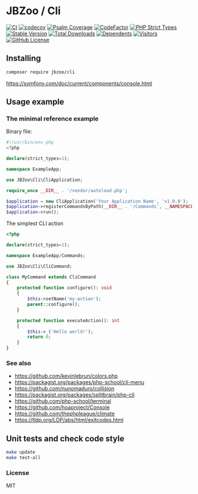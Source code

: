 # JBZoo / Cli

[![CI](https://github.com/JBZoo/Cli/actions/workflows/main.yml/badge.svg?branch=master)](https://github.com/JBZoo/Cli/actions/workflows/main.yml?query=branch%3Amaster)    [![codecov](https://codecov.io/gh/JBZoo/Cli/branch/master/graph/badge.svg)](https://codecov.io/gh/JBZoo/Cli/branch/master)    [![Psalm Coverage](https://shepherd.dev/github/JBZoo/Cli/coverage.svg)](https://shepherd.dev/github/JBZoo/Cli)    [![CodeFactor](https://www.codefactor.io/repository/github/jbzoo/cli/badge)](https://www.codefactor.io/repository/github/jbzoo/cli/issues)    [![PHP Strict Types](https://img.shields.io/badge/strict__types-%3D1-brightgreen)](https://www.php.net/manual/en/language.types.declarations.php#language.types.declarations.strict)    
[![Stable Version](https://poser.pugx.org/jbzoo/cli/version)](https://packagist.org/packages/jbzoo/cli)    [![Total Downloads](https://poser.pugx.org/jbzoo/cli/downloads)](https://packagist.org/packages/jbzoo/cli/stats)    [![Dependents](https://poser.pugx.org/jbzoo/cli/dependents)](https://packagist.org/packages/jbzoo/cli/dependents?order_by=downloads)    [![Visitors](https://visitor-badge.glitch.me/badge?page_id=jbzoo.cli)]()    [![GitHub License](https://img.shields.io/github/license/jbzoo/cli)](https://github.com/JBZoo/Cli/blob/master/LICENSE)

## Installing

```sh
composer require jbzoo/cli
```

https://symfony.com/doc/current/components/console.html

## Usage example

### The minimal reference example

Binary file:

```php
#!/usr/bin/env php
<?php

declare(strict_types=1);

namespace ExampleApp;

use JBZoo\Cli\CliApplication;

require_once __DIR__ . '/vendor/autoload.php';

$application = new CliApplication('Your Application Name', 'v1.0.0');
$application->registerCommandsByPath(__DIR__ . '/Commands', __NAMESPACE__); // Sran directory to filen commands
$application->run();

```

The simplest CLI action
```php
<?php

declare(strict_types=1);

namespace ExampleApp/Commands;

use JBZoo\Cli\CliCommand;

class MyCommand extends CliCommand
{
    protected function configure(): void
    {
        $this->setName('my-action');
        parent::configure();
    }

    protected function executeAction(): int
    {
        $this->_('Hello world!');
        return 0;
    }
}
```

### See also

* https://github.com/kevinlebrun/colors.php
* https://packagist.org/packages/php-school/cli-menu
* https://github.com/nunomaduro/collision
* https://packagist.org/packages/splitbrain/php-cli
* https://github.com/php-school/terminal
* https://github.com/hoaproject/Console
* https://github.com/thephpleague/climate
* https://tldp.org/LDP/abs/html/exitcodes.html

## Unit tests and check code style

```sh
make update
make test-all
```

### License

MIT
